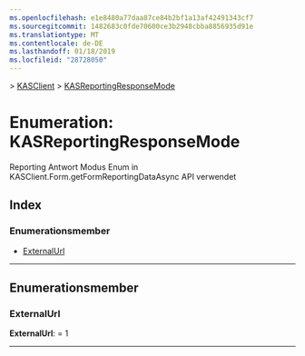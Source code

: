 ```yaml
---
ms.openlocfilehash: e1e8480a77daa87ce84b2bf1a13af42491343cf7
ms.sourcegitcommit: 1482683c0fde70600ce3b2948cbba8856935d91e
ms.translationtype: MT
ms.contentlocale: de-DE
ms.lasthandoff: 01/18/2019
ms.locfileid: "28728050"
---
```

[](../README.md) > [KASClient](../modules/kasclient.md) > [KASReportingResponseMode](../enums/kasclient.kasreportingresponsemode.md)

# <a name="enumeration-kasreportingresponsemode"></a>Enumeration: KASReportingResponseMode

Reporting Antwort Modus Enum in KASClient.Form.getFormReportingDataAsync API verwendet
## <a name="index"></a>Index 

### <a name="enumeration-members"></a>Enumerationsmember

* [ExternalUrl](kasclient.kasreportingresponsemode.md#externalurl)

---

## <a name="enumeration-members"></a>Enumerationsmember

<a id="externalurl"></a>

###  <a name="externalurl"></a>ExternalUrl

**ExternalUrl**: = 1

___

